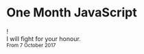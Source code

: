 # One Month JavaScript
[](https://images.fineartamerica.com/images/artworkimages/mediumlarge/1/galaxy-cat-universe-kitten-launch-------------johnnie-art.jpg)!<br>
I will fight for your honour.<br>
<sub>From 7 October 2017</sub>